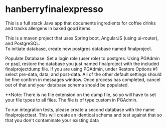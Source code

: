 # hanberryfinalexpresso
This is a full stack Java app that documents ingredients for coffee drinks and tracks allergens in baked good items.

This is a maven project that uses Spring boot, AngularJS (using ui-router), and PostgreSQL.  
To initiate database, create new postgres database named finalproject. 

Populate Database: Set a login role (user role) to postgres. Using PGAdmin or psql, restore the database
you just named finalproject with the included finalprojectdump file.  If you are using PGAdmin, under
Restore Options #1 select pre-data, data, and post-data. All of the other default settings should be fine
confirm in messages window.  Once process has completed, cancel out of that and your database schema
should be populated.

   **Note: There is no file extension on the dump file, so yo will have to set your file types to all files.
   The file is of type custom in PGAdmin.

To run integration tests, please create a second database with the name finalprojecttest.
This will create an identical schema and test against that so that you don't contaminate your existing data

